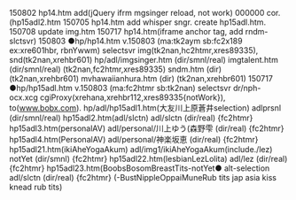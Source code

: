150802 hp14.htm add(jQuery ifrm mgsinger reload, not work)
000000 cor.(hp15adl2.htm
150705 hp14.htm add whisper sngr. create hp15adl.htm. 
150708 update img.htm
150717 hp14.htm(iframe anchor tag, add rndm-slctsvr)
150803 ●hp/hp14.htm v.150803 (ma:tk2aym  sb:fc2x189  ex:xre601hbr, rbnYwwm)
        selectsvr img(tk2nan,hc2htmr,xres89335), snd(tk2nan,xrehbr601)
        hp/adl/imgsinger.htm (dir/smnl/real)
               imgtalent.htm (dir/smnl/real) (tk2nan,fc2htmr,xres89335)
               sndm.htm           (dir) (tk2nan,xrehbr601)
               mvhawaiianhura.htm (dir) (tk2nan,xrehbr601)
150717 ●hp/hp15adl.htm v.150803 (ma:fc2htmr sb:tk2nan)
        selectsvr dr/nph-ocx.xcg cgiProxy(xrehana,xrehbr112,xres89335{notWork}), to(www.bobx.com).
        hp/adl/hp15adl1.htm(大友川上原蒼井selection) adlprsnl (dir/smnl/real)
               hp15adl2.htm(adl/slctn) adl/slctn (dir/real) {fc2htmr}
               hp15adl3.htm(personalAV) adl/personal/川上ゆう(森野雫 (dir/real) {fc2htmr}
               hp15adl4.htm(PersonalAV) adl/personal/神楽坂恵 (dir/real) {fc2htmr}
               hp15adl21.htm(ikiAheYogaAkum) adl/img1/ikiAheYogaAkum(include./lez)    notYet (dir/smnl) {fc2htmr}
               hp15adl22.htm(lesbianLezLolita) adl/lez (dir/real) {fc2htmr}
               hp15adl23.htm(BoobsBosomBreastTits-notYet● alt-selection adl/slctn (dir/real) {fc2htmr}
                        (-BustNippleOppaiMuneRub tits jap asia kiss knead rub tits)
